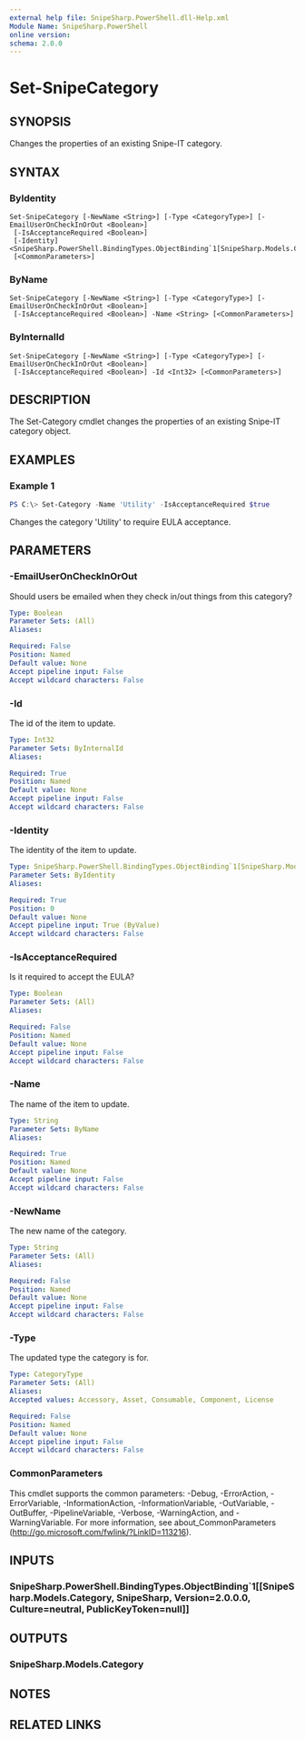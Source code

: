 ```yaml
---
external help file: SnipeSharp.PowerShell.dll-Help.xml
Module Name: SnipeSharp.PowerShell
online version:
schema: 2.0.0
---
```


# Set-SnipeCategory

## SYNOPSIS
Changes the properties of an existing Snipe-IT category.

## SYNTAX

### ByIdentity
```
Set-SnipeCategory [-NewName <String>] [-Type <CategoryType>] [-EmailUserOnCheckInOrOut <Boolean>]
 [-IsAcceptanceRequired <Boolean>]
 [-Identity] <SnipeSharp.PowerShell.BindingTypes.ObjectBinding`1[SnipeSharp.Models.Category]>
 [<CommonParameters>]
```

### ByName
```
Set-SnipeCategory [-NewName <String>] [-Type <CategoryType>] [-EmailUserOnCheckInOrOut <Boolean>]
 [-IsAcceptanceRequired <Boolean>] -Name <String> [<CommonParameters>]
```

### ByInternalId
```
Set-SnipeCategory [-NewName <String>] [-Type <CategoryType>] [-EmailUserOnCheckInOrOut <Boolean>]
 [-IsAcceptanceRequired <Boolean>] -Id <Int32> [<CommonParameters>]
```

## DESCRIPTION
The Set-Category cmdlet changes the properties of an existing Snipe-IT category object.

## EXAMPLES

### Example 1
```powershell
PS C:\> Set-Category -Name 'Utility' -IsAcceptanceRequired $true
```

Changes the category 'Utility' to require EULA acceptance.

## PARAMETERS

### -EmailUserOnCheckInOrOut
Should users be emailed when they check in/out things from this category?

```yaml
Type: Boolean
Parameter Sets: (All)
Aliases:

Required: False
Position: Named
Default value: None
Accept pipeline input: False
Accept wildcard characters: False
```

### -Id
The id of the item to update.

```yaml
Type: Int32
Parameter Sets: ByInternalId
Aliases:

Required: True
Position: Named
Default value: None
Accept pipeline input: False
Accept wildcard characters: False
```

### -Identity
The identity of the item to update.

```yaml
Type: SnipeSharp.PowerShell.BindingTypes.ObjectBinding`1[SnipeSharp.Models.Category]
Parameter Sets: ByIdentity
Aliases:

Required: True
Position: 0
Default value: None
Accept pipeline input: True (ByValue)
Accept wildcard characters: False
```

### -IsAcceptanceRequired
Is it required to accept the EULA?

```yaml
Type: Boolean
Parameter Sets: (All)
Aliases:

Required: False
Position: Named
Default value: None
Accept pipeline input: False
Accept wildcard characters: False
```

### -Name
The name of the item to update.

```yaml
Type: String
Parameter Sets: ByName
Aliases:

Required: True
Position: Named
Default value: None
Accept pipeline input: False
Accept wildcard characters: False
```

### -NewName
The new name of the category.

```yaml
Type: String
Parameter Sets: (All)
Aliases:

Required: False
Position: Named
Default value: None
Accept pipeline input: False
Accept wildcard characters: False
```

### -Type
The updated type the category is for.

```yaml
Type: CategoryType
Parameter Sets: (All)
Aliases:
Accepted values: Accessory, Asset, Consumable, Component, License

Required: False
Position: Named
Default value: None
Accept pipeline input: False
Accept wildcard characters: False
```

### CommonParameters
This cmdlet supports the common parameters: -Debug, -ErrorAction, -ErrorVariable, -InformationAction, -InformationVariable, -OutVariable, -OutBuffer, -PipelineVariable, -Verbose, -WarningAction, and -WarningVariable. For more information, see about_CommonParameters (http://go.microsoft.com/fwlink/?LinkID=113216).

## INPUTS

### SnipeSharp.PowerShell.BindingTypes.ObjectBinding`1[[SnipeSharp.Models.Category, SnipeSharp, Version=2.0.0.0, Culture=neutral, PublicKeyToken=null]]

## OUTPUTS

### SnipeSharp.Models.Category

## NOTES

## RELATED LINKS
